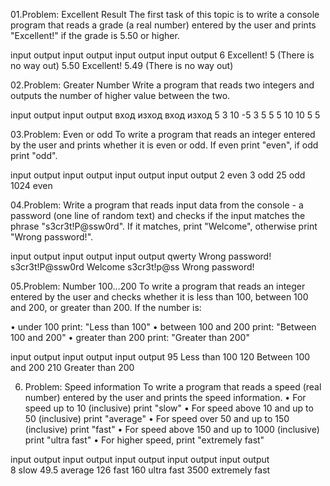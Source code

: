01.Problem: Excellent Result
The first task of this topic is to write a console program that reads a grade (a real number) 
entered by the user and prints "Excellent!" if the grade is 5.50 or higher.

input	output	     input	output		                input	output	      input	output
6	    Excellent!	 5	    (There is no way out)		  5.50	Excellent!		5.49	(There is no way out)

02.Problem: Greater Number
Write a program that reads two integers and outputs the number of higher value between the two.

input  output	 input	output	вход	изход		вход	изход
5              3              10            -5
3	    5		  	 5		  5       10    10      5     5	

03.Problem: Even or odd
To write a program that reads an integer entered by the user and prints whether it is even or odd.
If even print "even", if odd print "odd".

input	output	input	output	input	output	input	output
2	    even		3	    odd		  25	  odd		  1024	even

04.Problem: Write a program that reads input data from the console - a password (one line of random text) and checks
if the input matches the phrase "s3cr3t!P@ssw0rd". If it matches, print "Welcome", otherwise print "Wrong password!".

input	  output	          input	          output		input	      output
qwerty	Wrong password!		s3cr3t!P@ssw0rd	Welcome		s3cr3t!p@ss	Wrong password!

05.Problem: Number 100...200
To write a program that reads an integer entered by the user and checks whether it is less than 100, between 100 and 200, or greater than 200. If the number is:

• under 100 print: "Less than 100"
• between 100 and 200 print: "Between 100 and 200"
• greater than 200 print: "Greater than 200"

input	output		             	input	output                input	output
95	  Less than 100		        120	  Between 100 and 200		210	  Greater than 200

06. Problem: Speed information
To write a program that reads a speed (real number) entered by the user and prints the speed information.
• For speed up to 10 (inclusive) print "slow"
• For speed above 10 and up to 50 (inclusive) print "average"
• For speed over 50 and up to 150 (inclusive) print "fast"
• For speed above 150 and up to 1000 (inclusive) print "ultra fast"
• For higher speed, print "extremely fast"

input	output	input	output	 input	output	 input	output		    input	output	
8	    slow		49.5	average	 126	fast		   160	  ultra fast		3500	extremely fast





